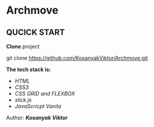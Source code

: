 Archmove
================================================================================

QUCICK START 
--------------------------------------------------------------------------------
**Clone** project 

git clone https://github.com/KosanyakViktor/Archmove.git

**The tech stack is:**
* *HTML*
* *CSS3*
* *CSS GRID and FLEXBOX*
* *slick.js*
* *JavaScricpt Vanila* 

Author: ***Kosanyak Viktor***